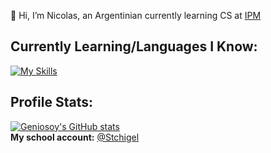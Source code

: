👋 Hi, I’m Nicolas, an Argentinian currently learning CS at [IPM](https://www.ipm.edu.ar/)
## Currently Learning/Languages I Know:
[![My Skills](https://skillicons.dev/icons?i=js,html,css,mysql,cpp,arduino,bootstrap,git,codepen,robloxstudio,lua,visualstudio)](https://skillicons.dev)
## Profile Stats:
[![Geniosoy's GitHub stats](https://github-readme-stats.vercel.app/api?username=geniosoy&show_icons=true&theme=dark)](https://github.com/anuraghazra/github-readme-stats)
<br>
**My school account:**
[@Stchigel](https://www.github.com/stchigel)
